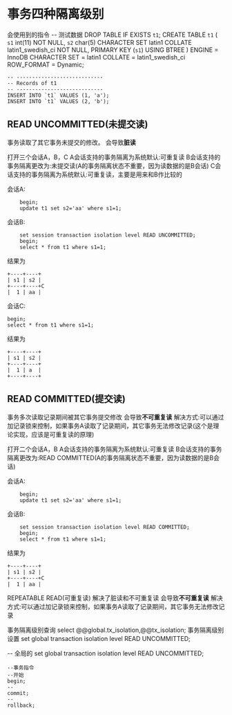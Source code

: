 # 事务四种隔离级别

会使用到的指令
    -- 测试数据
    DROP TABLE IF EXISTS `t1`;
    CREATE TABLE `t1`  (
      `s1` int(11) NOT NULL,
      `s2` char(5) CHARACTER SET latin1 COLLATE latin1_swedish_ci NOT NULL,
      PRIMARY KEY (`s1`) USING BTREE
    ) ENGINE = InnoDB CHARACTER SET = latin1 COLLATE = latin1_swedish_ci ROW_FORMAT = Dynamic;

    -- ----------------------------
    -- Records of t1
    -- ----------------------------
    INSERT INTO `t1` VALUES (1, 'a');
    INSERT INTO `t1` VALUES (2, 'b');

## READ UNCOMMITTED(未提交读)

事务读取了其它事务未提交的修改。
会导致**脏读**

打开三个会话A，B，C
A会话支持的事务隔离为系统默认:可重复读
B会话支持的事务隔离更改为:未提交读(A的事务隔离状态不重要，因为读数据的是B会话)
C会话支持的事务隔离为系统默认:可重复读，主要是用来和B作比较的

会话A:

        begin;
        update t1 set s2='aa' where s1=1;
会话B:

        set session transaction isolation level READ UNCOMMITTED;
        begin;
        select * from t1 where s1=1;
    
结果为

    +----+----+
    | s1 | s2 |
    +----+----+C
    |  1 | aa |
会话C:

    begin;
    select * from t1 where s1=1;
结果为

    +----+----+
    | s1 | s2 |
    +----+----+
    |  1 | a  |
    +----+----+


## READ COMMITTED(提交读)
事务多次读取记录期间被其它事务提交修改
会导致**不可重复读**
解决方式:可以通过加记录锁来控制，如果事务A读取了记录期间，其它事务无法修改记录(这个是理论实现，应该是可重复读的原理)

打开二个会话A，B
A会话支持的事务隔离为系统默认:可重复读
B会话支持的事务隔离更改为:READ COMMITTED(A的事务隔离状态不重要，因为读数据的是B会话)

会话A:

        begin;
        update t1 set s2='aa' where s1=1;
会话B:

        set session transaction isolation level READ COMMITTED;
        begin;
        select * from t1 where s1=1;
    
结果为

    +----+----+
    | s1 | s2 |
    +----+----+C
    |  1 | aa |


REPEATABLE READ(可重复读)
解决了脏读和不可重复读
会导致**不可重复读**
解决方式:可以通过加记录锁来控制，如果事务A读取了记录期间，其它事务无法修改记录



事务隔离级别查询
select @@global.tx_isolation,@@tx_isolation;
事务隔离级别设置
set global transaction isolation level READ UNCOMMITTED;

-- 全局的
set global transaction isolation level READ UNCOMMITTED;


    --事务指令
    --开始
    begin;
    -- 
    commit;
    --
    rollback;
    



